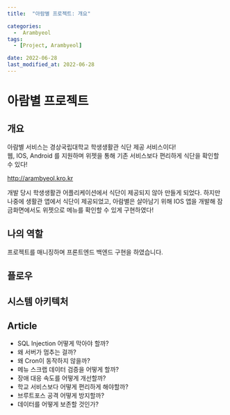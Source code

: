 ```yaml
---
title:  "아람별 프로젝트: 개요" 

categories:
  -  Arambyeol
tags:
  - [Project, Arambyeol]

date: 2022-06-28
last_modified_at: 2022-06-28
---
```

# 아람별 프로젝트
## 개요
아람별 서비스는 경상국립대학교 학생생활관 식단 제공 서비스이다!  
웹, IOS, Android 를 지원하며 위젯을 통해 기존 서비스보다 편리하게 식단을 확인할 수 있다!

http://arambyeol.kro.kr

개발 당시 학생생활관 어플리케이션에서 식단이 제공되지 않아 만들게 되었다. 하지만 나중에 생활관 앱에서 식단이 제공되었고, 아람별은 살아남기 위해 IOS 앱을 개발해 잠금화면에서도 위젯으로 메뉴를 확인할 수 있게 구현하였다! 

## 나의 역할
프로젝트를 매니징하며 프론트엔드 백엔드 구현을 하였습니다.

## 플로우

## 시스템 아키텍처

## Article
- SQL Injection 어떻게 막아야 할까?
- 왜 서버가 멈추는 걸까? 
- 왜 Cron이 동작하지 않을까? 
- 메뉴 스크랩 데이터 검증을 어떻게 할까? 
- 장애 대응 속도를 어떻게 개선할까?
- 학교 서비스보다 어떻게 편리하게 해야할까? 
- 브루트포스 공격 어떻게 방지할까? 
- 데이터를 어떻게 보존할 것인가?